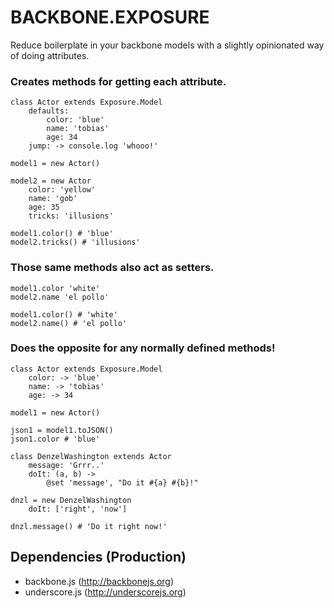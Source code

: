 # BACKBONE.EXPOSURE
Reduce boilerplate in your backbone models with a slightly opinionated way of doing attributes.

### Creates methods for getting each attribute.

    class Actor extends Exposure.Model
        defaults:
            color: 'blue'
            name: 'tobias'
            age: 34
        jump: -> console.log 'whooo!'

    model1 = new Actor()

    model2 = new Actor
        color: 'yellow'
        name: 'gob'
        age: 35
        tricks: 'illusions'
      
    model1.color() # 'blue'
    model2.tricks() # 'illusions'

### Those same methods also act as setters.

    model1.color 'white'
    model2.name 'el pollo'

    model1.color() # 'white'
    model2.name() # 'el pollo'

### Does the opposite for any normally defined methods! 

    class Actor extends Exposure.Model
        color: -> 'blue'
        name: -> 'tobias'
        age: -> 34

    model1 = new Actor()

    json1 = model1.toJSON()
    json1.color # 'blue'
        
    class DenzelWashington extends Actor
        message: 'Grrr..'
        doIt: (a, b) ->
            @set 'message', "Do it #{a} #{b}!"

    dnzl = new DenzelWashington
        doIt: ['right', 'now']

    dnzl.message() # 'Do it right now!'

## Dependencies (Production)
- backbone.js (http://backbonejs.org)
- underscore.js (http://underscorejs.org)

